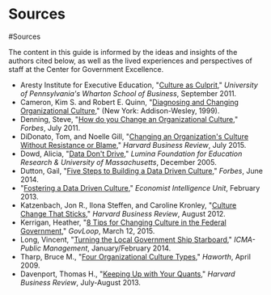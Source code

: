 # Sources

\#Sources

The content in this guide is informed by the ideas and insights of the authors cited below, as well as the lived experiences and perspectives of staff at the Center for Government Excellence.

* Aresty Institute for Executive Education, "[Culture as Culprit](http://executiveeducation.wharton.upenn.edu/thought-leadership/wharton-at-work/2011/09/four-steps-culture-change)," _University of Pennsylvania's Wharton School of Business_, September 2011.
* Cameron, Kim S. and Robert E. Quinn, "[Diagnosing and Changing Organizational Culture](http://www.researchgate.net/file.PostFileLoader.html?id=559077c25e9d9768f68b4570\&assetKey=AS%3A271750183489537%401441801700739)," (New York: Addison-Wesley, 1999).
* Denning, Steve, "[How do you Change an Organizational Culture](http://www.forbes.com/sites/stevedenning/2011/07/23/how-do-you-change-an-organizational-culture/)," _Forbes_, July 2011.
* DiDonato, Tom, and Noelle Gill, "[Changing an Organization's Culture Without Resistance or Blame](https://hbr.org/2015/07/changing-an-organizations-culture-without-resistance-or-blame)," _Harvard Business Review_, July 2015.
* Dowd, Alicia, "[Data Don't Drive](https://www.luminafoundation.org/files/publications/datadontdrive2005.pdf)," _Lumina Foundation for Education Research & University of Massachusetts_, December 2005.
* Dutton, Gail, "[Five Steps to Building a Data Driven Culture](http://www.forbes.com/sites/emc/2014/06/06/5-steps-to-a-data-driven-culture/)," _Forbes_, June 2014.
* "[Fostering a Data Driven Culture](http://www.economistinsights.com/technology-innovation/analysis/fostering-data-driven-culture)," _Economist Intelligence Unit_, February 2013.
* Katzenbach, Jon R., Ilona Steffen, and Caroline Kronley, "[Culture Change That Sticks](https://hbr.org/2012/07/cultural-change-that-sticks)," _Harvard Business Review_, August 2012.
* Kerrigan, Heather, "[8 Tips for Changing Culture in the Federal Government](https://www.govloop.com/community/blog/8-tips-culture-change/)," _GovLoop_, March 12, 2015.
* Long, Vincent, "[Turning the Local Government Ship Starboard](https://cms.leoncountyfl.gov/Portals/0/county_admin/Published%20Articles/PMStarboardArticleVL.pdf)," _ICMA-Public Management_, January/February 2014.
* Tharp, Bruce M., "[Four Organizational Culture Types](http://www.canfieldco.com/uploads/Four_Organizational_Culture_Types.pdf)," _Haworth_, April 2009.
* Davenport, Thomas H., "[Keeping Up with Your Quants](https://hbr.org/2013/07/keep-up-with-your-quants)," _Harvard Business Review_, July-August 2013.

